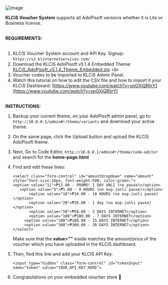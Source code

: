 ![image](https://github.com/darkhoundz/KLCiS-AdoPisoft-E-Payment/assets/28075740/5854f4c9-b522-4ff4-af5f-aa70aa07640a)

**KLCiS Voucher System** supports all AdoPisoft versions whether it is Lite or Business license. <br><br>

**REQUIREMENTS:** <br><br>

1. KLCiS Voucher System account and API Key. Signup: ` https://s2.klinternetservices.com/ ` <br>
2. Download the KLCiS AdoPisoft v5.1.4 Embedded Theme: [KLCiS_AdoPisoft_v5.1.4_Theme_Embedded.zip](https://github.com/darkhoundz/KLCiS-AdoPisoft-E-Payment/blob/master/KLCiS_AdoPisoft_v5.1.4_Theme_Embedded.zip) <br
3. Voucher codes to be imported to KLCiS Admin Panel.
4. Watch this tutorial on how to edit the CSV file and how to import it your KLCiS Dashboard: [https://www.youtube.com/watch?v=xpGXiQRlirY](https://www.youtube.com/watch?v=xpGXiQRlirY) <br><br>


**INSTRUCTIONS:**

1. Backup your current theme, on your AdoPisoft admin panel, go to: ` http://10.0.0.1/admin#!/theme/variants ` and download your active theme.
2. On the same page, click the Upload button and upload the KLCiS AdoPisoft theme.
3. Next, Go to Code Editor, ` http://10.0.0.1/admin#!/theme/code-editor ` and search for the **home-page.html**
4. Find and edit these lines:
   
       <select class="form-control" id="amountDropdown" name="amount" style="font-size:16px; font-weight:500; color:green;">
       <option value="11">₱11.00 - PROMO! 1 DAY UNLI (no pause)</option>
          <option value="5">₱5.00 - 4 HOURS (no exp.|unli pause)</option>
              <option value="10">₱10.00 - 10 HOURS (no exp.|unli pause)</option>
              <option value="20">₱20.00 - 1 day (no exp.|unli pause)</option>
              <option value="50">₱50.00 - 3 DAYS INTERNET</option>
              <option value="100">₱100.00 - 7 DAYS INTERNET</option>
            <option value="180">₱180.00 - 15 DAYS INTERNET</option>
            <option value="300">₱300.00 - 30 DAYS INTERNET</option>
       </select>
   
   Make sure that the **value=""** inside matches the amount/price of the voucher which you have uploaded in the KLCiS dashboard.
   
6. Then, find this line and add your KLCIS API Key.

       <input type="hidden" class="form-control" id="tokenInput" name="token" value="YOUR_API_KEY_HERE">

8. Congratulations on your embedded voucher store 🙂
